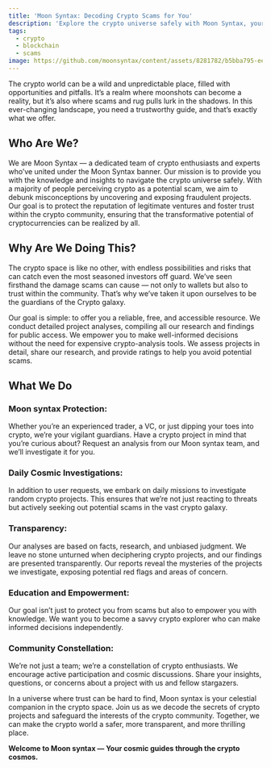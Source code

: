 ```yaml
---
title: 'Moon Syntax: Decoding Crypto Scams for You'
description: 'Explore the crypto universe safely with Moon Syntax, your trustworthy guide to navigating the unpredictable crypto landscape.'
tags:
  - crypto
  - blockchain
  - scams
image: https://github.com/moonsyntax/content/assets/8281782/b5bba795-eecd-4ed8-a48b-242e9c18b1ae
---
```


The crypto world can be a wild and unpredictable place, filled with opportunities and pitfalls. It’s a realm where moonshots can become a reality, but it’s also where scams and rug pulls lurk in the shadows. In this ever-changing landscape, you need a trustworthy guide, and that’s exactly what we offer.

## Who Are We?

We are Moon Syntax — a dedicated team of crypto enthusiasts and experts who’ve united under the Moon Syntax banner. Our mission is to provide you with the knowledge and insights to navigate the crypto universe safely. With a majority of people perceiving crypto as a potential scam, we aim to debunk misconceptions by uncovering and exposing fraudulent projects. Our goal is to protect the reputation of legitimate ventures and foster trust within the crypto community, ensuring that the transformative potential of cryptocurrencies can be realized by all.

## Why Are We Doing This?

The crypto space is like no other, with endless possibilities and risks that can catch even the most seasoned investors off guard. We’ve seen firsthand the damage scams can cause — not only to wallets but also to trust within the community. That’s why we’ve taken it upon ourselves to be the guardians of the Crypto galaxy.

Our goal is simple: to offer you a reliable, free, and accessible resource. We conduct detailed project analyses, compiling all our research and findings for public access. We empower you to make well-informed decisions without the need for expensive crypto-analysis tools. We assess projects in detail, share our research, and provide ratings to help you avoid potential scams.

## What We Do

### Moon syntax Protection:

 Whether you’re an experienced trader, a VC, or just dipping your toes into crypto, we’re your vigilant guardians. Have a crypto project in mind that you’re curious about? Request an analysis from our Moon syntax team, and we’ll investigate it for you.

### Daily Cosmic Investigations:

 In addition to user requests, we embark on daily missions to investigate random crypto projects. This ensures that we’re not just reacting to threats but actively seeking out potential scams in the vast crypto galaxy.

### Transparency:

 Our analyses are based on facts, research, and unbiased judgment. We leave no stone unturned when deciphering crypto projects, and our findings are presented transparently. Our reports reveal the mysteries of the projects we investigate, exposing potential red flags and areas of concern.

### Education and Empowerment:

 Our goal isn’t just to protect you from scams but also to empower you with knowledge. We want you to become a savvy crypto explorer who can make informed decisions independently.

### Community Constellation:
 We’re not just a team; we’re a constellation of crypto enthusiasts. We encourage active participation and cosmic discussions. Share your insights, questions, or concerns about a project with us and fellow stargazers.
 

In a universe where trust can be hard to find, Moon syntax is your celestial companion in the crypto space. Join us as we decode the secrets of crypto projects and safeguard the interests of the crypto community. Together, we can make the crypto world a safer, more transparent, and more thrilling place.

**Welcome to Moon syntax — Your cosmic guides through the crypto cosmos.**
